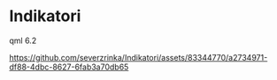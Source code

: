 # Indikatori
qml 6.2


https://github.com/severzrinka/Indikatori/assets/83344770/a2734971-df88-4dbc-8627-6fab3a70db65

